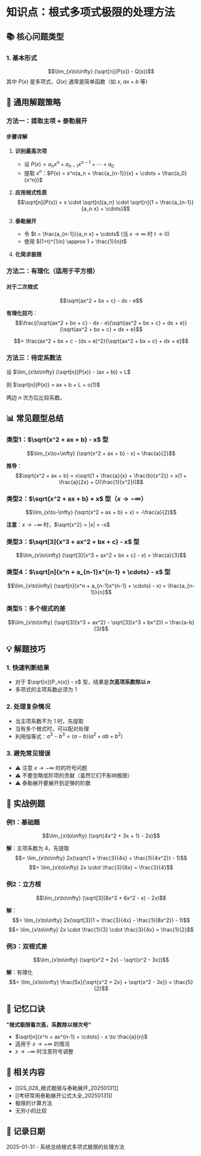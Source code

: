 # 知识点：根式多项式极限的处理方法

## 📚 核心问题类型

### 1. 基本形式
$$\lim_{x\to\infty} (\sqrt[n]{P(x)} - Q(x))$$
其中 $P(x)$ 是多项式，$Q(x)$ 通常是简单函数（如 $x$, $ax+b$ 等）

## 🎯 通用解题策略

### 方法一：提取主项 + 泰勒展开

#### 步骤详解
1. **识别最高次项**
   - 设 $P(x) = a_nx^n + a_{n-1}x^{n-1} + \cdots + a_0$
   - 提取 $x^n$：$P(x) = x^n(a_n + \frac{a_{n-1}}{x} + \cdots + \frac{a_0}{x^n})$

2. **应用根式性质**
   $$\sqrt[n]{P(x)} = x \cdot \sqrt[n]{a_n} \cdot \sqrt[n]{1 + \frac{a_{n-1}}{a_n x} + \cdots}$$

3. **泰勒展开**
   - 令 $t = \frac{a_{n-1}}{a_n x} + \cdots$ (当 $x \to \infty$ 时 $t \to 0$)
   - 使用 $(1+t)^{1/n} \approx 1 + \frac{1}{n}t$

4. **化简求极限**

### 方法二：有理化（适用于平方根）

#### 对于二次根式
$$\sqrt{ax^2 + bx + c} - dx - e$$

**有理化技巧**：
$$\frac{(\sqrt{ax^2 + bx + c} - dx - e)(\sqrt{ax^2 + bx + c} + dx + e)}{\sqrt{ax^2 + bx + c} + dx + e}$$

$$= \frac{ax^2 + bx + c - (dx + e)^2}{\sqrt{ax^2 + bx + c} + dx + e}$$

### 方法三：待定系数法

设 $\lim_{x\to\infty} (\sqrt[n]{P(x)} - (ax + b)) = L$

则 $\sqrt[n]{P(x)} = ax + b + L + o(1)$

两边 $n$ 次方后比较系数。

## 📊 常见题型总结

### 类型1：$\sqrt{x^2 + ax + b} - x$ 型
$$\lim_{x\to+\infty} (\sqrt{x^2 + ax + b} - x) = \frac{a}{2}$$

**推导**：
$$\sqrt{x^2 + ax + b} = x\sqrt{1 + \frac{a}{x} + \frac{b}{x^2}} = x(1 + \frac{a}{2x} + O(\frac{1}{x^2}))$$

### 类型2：$\sqrt{x^2 + ax + b} + x$ 型（$x \to -\infty$）
$$\lim_{x\to-\infty} (\sqrt{x^2 + ax + b} + x) = -\frac{a}{2}$$

**注意**：$x \to -\infty$ 时，$\sqrt{x^2} = |x| = -x$

### 类型3：$\sqrt[3]{x^3 + ax^2 + bx + c} - x$ 型
$$\lim_{x\to\infty} (\sqrt[3]{x^3 + ax^2 + bx + c} - x) = \frac{a}{3}$$

### 类型4：$\sqrt[n]{x^n + a_{n-1}x^{n-1} + \cdots} - x$ 型
$$\lim_{x\to\infty} (\sqrt[n]{x^n + a_{n-1}x^{n-1} + \cdots} - x) = \frac{a_{n-1}}{n}$$

### 类型5：多个根式的差
$$\lim_{x\to\infty} (\sqrt[3]{x^3 + ax^2} - \sqrt[3]{x^3 + bx^2}) = \frac{a-b}{3}$$

## 💡 解题技巧

### 1. 快速判断结果
- 对于 $\sqrt[n]{P_n(x)} - x$ 型，结果是**次高项系数除以 $n$**
- 多项式的主项系数必须为 1

### 2. 处理复杂情况
- 当主项系数不为 1 时，先提取
- 当有多个根式时，可以配对处理
- 利用恒等式：$a^3 - b^3 = (a-b)(a^2 + ab + b^2)$

### 3. 避免常见错误
- ⚠️ 注意 $x \to -\infty$ 时的符号问题
- ⚠️ 不要忽略低阶项的贡献（虽然它们不影响极限）
- ⚠️ 泰勒展开要展开到足够的阶数

## 🔧 实战例题

### 例1：基础题
$$\lim_{x\to\infty} (\sqrt{4x^2 + 3x + 1} - 2x)$$

**解**：主项系数为 4，先提取
$$= \lim_{x\to\infty} 2x(\sqrt{1 + \frac{3}{4x} + \frac{1}{4x^2}} - 1)$$
$$= \lim_{x\to\infty} 2x \cdot \frac{3}{8x} = \frac{3}{4}$$

### 例2：立方根
$$\lim_{x\to\infty} (\sqrt[3]{8x^3 + 6x^2 - x} - 2x)$$

**解**：
$$= \lim_{x\to\infty} 2x(\sqrt[3]{1 + \frac{3}{4x} - \frac{1}{8x^2}} - 1)$$
$$= \lim_{x\to\infty} 2x \cdot \frac{1}{3} \cdot \frac{3}{4x} = \frac{1}{2}$$

### 例3：双根式差
$$\lim_{x\to\infty} (\sqrt{x^2 + 2x} - \sqrt{x^2 - 3x})$$

**解**：有理化
$$= \lim_{x\to\infty} \frac{5x}{\sqrt{x^2 + 2x} + \sqrt{x^2 - 3x}} = \frac{5}{2}$$

## 📝 记忆口诀

**"根式极限看次高，系数除以根次号"**

- $\sqrt[n]{x^n + ax^{n-1} + \cdots} - x \to \frac{a}{n}$
- 适用于 $x \to +\infty$ 的情况
- $x \to -\infty$ 时注意符号调整

## 🔗 相关内容
- [[GS_028_根式极限与泰勒展开_20250131]]
- [[考研常用泰勒展开公式大全_20250131]]
- 极限的计算方法
- 无穷小的比较

## 📅 记录日期
2025-01-31 - 系统总结根式多项式极限的处理方法